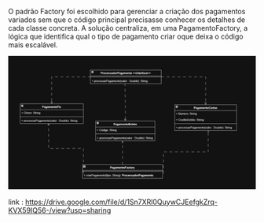 
O padrão Factory foi escolhido para gerenciar a criação dos pagamentos variados sem que o código principal precisasse conhecer os detalhes de cada classe concreta.
A solução centraliza, em uma PagamentoFactory, a lógica que identifica qual o tipo de pagamento criar oque deixa o código mais escalável.


![alt text](image.png)

link : https://drive.google.com/file/d/1Sn7XRl0QuywCJEefgkZrq-KVX59IQ56-/view?usp=sharing